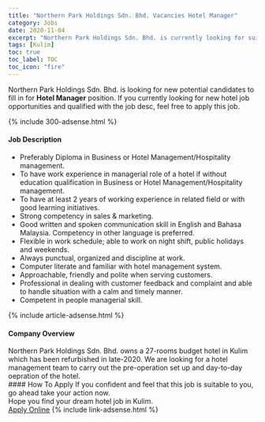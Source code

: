 ```yaml
---
title: "Northern Park Holdings Sdn. Bhd. Vacancies Hotel Manager" 
category: Jobs 
date: 2020-11-04 
excerpt: "Northern Park Holdings Sdn. Bhd. is currently looking for suitable person to fill in the Hotel Manager which positioned at Kulim" 
tags: [Kulim] 
toc: true 
toc_label: TOC 
toc_icon: "fire" 
--- 
```


<p>Northern Park Holdings Sdn. Bhd. is looking for new potential candidates to fill in for <b>Hotel Manager</b> position. If you currently looking for new hotel job opportunities and qualified with the job desc, feel free to apply this job.
</p>{% include 300-adsense.html %} 
<div><div><div><h4>Job Description</h4></div></div><div><div><span><div><div><ul><li>Preferably Diploma in Business or Hotel Management/Hospitality management.</li><li>To have work experience in managerial role of a hotel if without education qualification in Business or Hotel Management/Hospitality management.</li><li>To have at least 2 years of working experience in related field or with good learning initiatives.</li><li>Strong competency in sales &amp; marketing.</li><li>Good written and spoken communication skill in English and Bahasa Malaysia. Competency in other language is preferred.</li><li>Flexible in work schedule; able to work on night shift, public holidays and weekends.</li><li>Always punctual, organized and discipline at work.</li><li>Computer literate and familiar with hotel management system.</li><li>Approachable, friendly and polite when serving customers.</li><li>Professional in dealing with customer feedback and complaint and able to handle situation with a calm and timely manner.</li><li>Competent in people managerial skill.</li></ul></div></div></span></div></div></div> 
{% include article-adsense.html %} 
<div><div><div><h4>Company Overview</h4></div></div><div><div><span><div><div>Northern Park Holdings Sdn. Bhd. owns a 27-rooms budget hotel in Kulim which has been refurbished in late-2020. We are looking for a hotel management team to carry out the pre-operation set up and day-to-day oepration of the hotel.</div></div></span></div></div></div> 
#### How To Apply 
If you confident and feel that this job is suitable to you, go ahead take your action now. <br/> 
Hope you find your dream hotel job in Kulim. <br/> 
<a href="https://www.jobstreet.com.my/en/job/hotel-manager-4417756?jobId=jobstreet-my-job-4417756&sectionRank=2&token=0~afe4f971-3f4a-4e2f-9b8d-eb1d5664be71&fr=SRP%20View%20In%20New%20Ta" class="btn btn--info" target="_blank" rel="nofollow noopenner">Apply Online</a> 
{% include link-adsense.html %} 